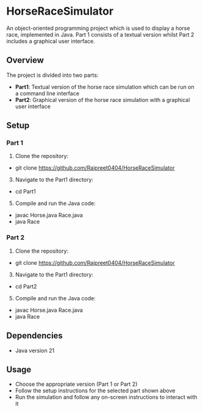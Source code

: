 # HorseRaceSimulator
An object-oriented programming project which is used to display a horse race, implemented in Java. Part 1 consists of a textual version whilst Part 2 includes a graphical user interface.

## Overview
The project is divided into two parts:
- **Part1**: Textual version of the horse race simulation which can be run on a command line interface
- **Part2**: Graphical version of the horse race simulation with a graphical user interface

## Setup

### Part 1 
1. Clone the repository:
- git clone https://github.com/Rajpreet0404/HorseRaceSimulator

3. Navigate to the Part1 directory:
- cd Part1

5. Compile and run the Java code:
- javac Horse.java Race.java
- java Race

### Part 2
1. Clone the repository:
- git clone https://github.com/Rajpreet0404/HorseRaceSimulator

3. Navigate to the Part1 directory:
- cd Part2

5. Compile and run the Java code:
- javac Horse.java Race.java
- java Race

## Dependencies

- Java version 21

## Usage
- Choose the appropriate version (Part 1 or Part 2)
- Follow the setup instructions for the selected part shown above
- Run the simulation and follow any on-screen instructions to interact with it
